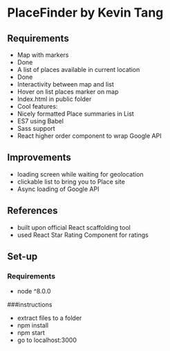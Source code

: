 # PlaceFinder by Kevin Tang
## Requirements
- Map with markers
 - Done
- A list of places available in current location
 - Done
- Interactivity between map and list
 - Hover on list places marker on map
- Index.html in public folder
- Cool features:
 - Nicely formatted Place summaries in List
 - ES7 using Babel
 - Sass support
 - React higher order component to wrap Google API

## Improvements
- loading screen while waiting for geolocation
- clickable list to bring you to Place site
- Async loading of Google API

## References
- built upon official React scaffolding tool
- used React Star Rating Component for ratings

## Set-up
### Requirements
- node ^8.0.0

###instructions
- extract files to a folder
- npm install
- npm start
- go to localhost:3000
